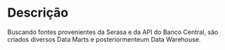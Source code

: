 # Descrição
Buscando fontes provenientes  da Serasa e da API do Banco Central, são criados diversos Data Marts e posteriormenteum Data Warehouse.
